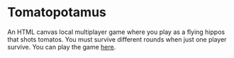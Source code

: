 # Tomatopotamus
An HTML canvas local multiplayer game where you play as a flying hippos that shots tomatos. You must survive different rounds when just one player survive. You can play the game [here](https://tomatopotamus.netlify.app).